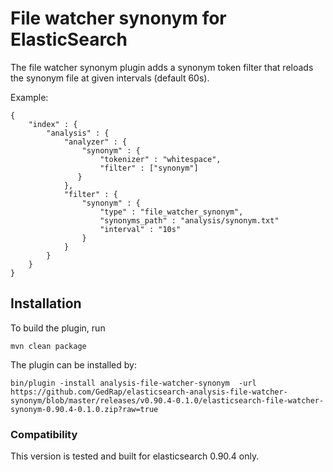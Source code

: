 File watcher synonym for ElasticSearch
======================================

The file watcher synonym plugin adds a synonym token filter that reloads the synonym file at given intervals (default 60s).

Example:

	{
	    "index" : {
	        "analysis" : {
	            "analyzer" : {
	                "synonym" : {
	                    "tokenizer" : "whitespace",
	                    "filter" : ["synonym"]
 	               }
	            },
	            "filter" : {
	                "synonym" : {
	                    "type" : "file_watcher_synonym",
	                    "synonyms_path" : "analysis/synonym.txt"
	                    "interval" : "10s"
	                }
	            }
	        }
	    }
	}

## Installation

To build the plugin, run 
```
mvn clean package
```

The plugin can be installed by:
```
bin/plugin -install analysis-file-watcher-synonym  -url https://github.com/GedRap/elasticsearch-analysis-file-watcher-synonym/blob/master/releases/v0.90.4-0.1.0/elasticsearch-file-watcher-synonym-0.90.4-0.1.0.zip?raw=true
```

### Compatibility

This version is tested and built for elasticsearch 0.90.4 only.